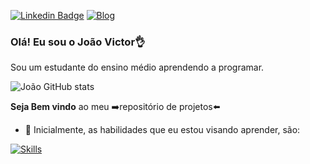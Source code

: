 [![Linkedin Badge](https://img.shields.io/badge/Linkedin-0077B5?style=for-the-badge&logo=linkedin&logoColor=white)](https://www.linkedin.com/in/jo%C3%A3o-victor-107773204/)
[![Blog](https://img.shields.io/badge/Instagram-E4405F?style=for-the-badge&logo=instagram&logoColor=white)](https://www.instagram.com/kwiw.lower/)

### Olá! Eu sou o João Victor👌
Sou um estudante do ensino médio aprendendo a programar.

![João GitHub stats](https://github-readme-stats.vercel.app/api?username=Joaovictor517&show_icons=true&theme=dark)


**Seja Bem vindo** ao meu ➡️repositório de projetos⬅️
- 🔭 Inicialmente, as habilidades que eu estou visando aprender, são:

[![Skills](https://img.shields.io/badge/JavaScript-F7DF1E?style=for-the-badge&logo=javascript&logoColor=black)](https://github.com/Joaovictor517/JavaScript)

<!--
- 👯 I’m looking to collaborate on ...
- 🤔 I’m looking for help with ...
- 💬 Ask me about ...
- 📫 How to reach me: ...
- 😄 Pronouns: ...
- ⚡ Fun fact: ...
-->

